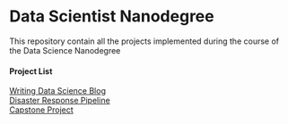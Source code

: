 # Data Scientist Nanodegree

This repository contain all the projects implemented during the course of the Data Science Nanodegree

#### Project List
<a href='https://github.com/Opiano1/Storytelling-with-Data'>Writing Data Science Blog</a>
<br><a href='https://github.com/Opiano1/Udacity-DSND/tree/master/Disaster%20Response%20Pipeline'>Disaster Response Pipeline
</a></br>
<a href='https://github.com/Opiano1/Udacity-DSND/tree/master/Capstone'> Capstone Project
</a>


